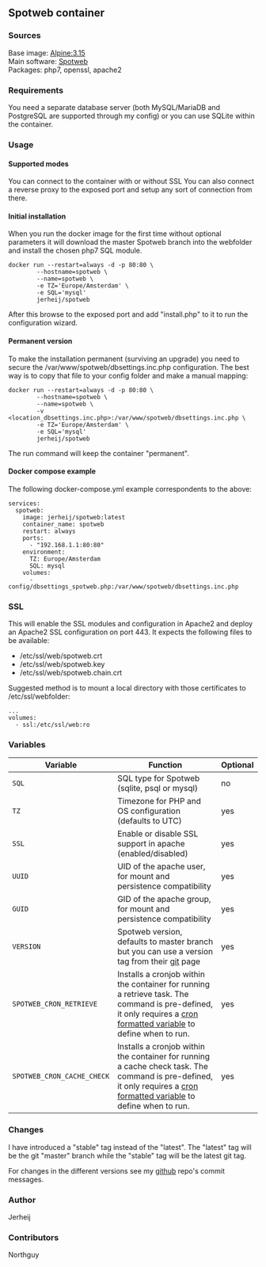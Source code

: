 ## Spotweb container

### Sources
Base image: [Alpine:3.15](https://hub.docker.com/_/alpine/)  
Main software: [Spotweb](https://github.com/spotweb/spotweb)  
Packages: php7, openssl, apache2


### Requirements
You need a separate database server (both MySQL/MariaDB and PostgreSQL are supported through my config) or you can use SQLite within the container.

### Usage

#### Supported modes
You can connect to the container with or without SSL You can also connect a reverse proxy to the exposed port and setup any sort of connection from there.

#### Initial installation
When you run the docker image for the first time without optional parameters it will download the master Spotweb branch into the webfolder and install the chosen php7 SQL module.
```
docker run --restart=always -d -p 80:80 \
		--hostname=spotweb \
		--name=spotweb \
		-e TZ='Europe/Amsterdam' \
		-e SQL='mysql'
		jerheij/spotweb
```
After this browse to the exposed port and add "install.php" to it to run the configuration wizard.

#### Permanent version
To make the installation permanent (surviving an upgrade) you need to secure the /var/www/spotweb/dbsettings.inc.php configuration. The best way is to copy that file to your config folder and make a manual mapping:

```
docker run --restart=always -d -p 80:80 \
		--hostname=spotweb \
		--name=spotweb \
		-v <location_dbsettings.inc.php>:/var/www/spotweb/dbsettings.inc.php \
		-e TZ='Europe/Amsterdam' \
		-e SQL='mysql'
		jerheij/spotweb
```
The run command will keep the container "permanent".

#### Docker compose example
The following docker-compose.yml example correspondents to the above:
```
services:
  spotweb:
    image: jerheij/spotweb:latest
    container_name: spotweb
    restart: always
    ports:
      - "192.168.1.1:80:80"
    environment:
      TZ: Europe/Amsterdam
      SQL: mysql
    volumes:
      - config/dbsettings_spotweb.php:/var/www/spotweb/dbsettings.inc.php
```
### SSL
This will enable the SSL modules and configuration in Apache2 and deploy an Apache2 SSL configuration on port 443. It expects the following files to be available:
- /etc/ssl/web/spotweb.crt
- /etc/ssl/web/spotweb.key
- /etc/ssl/web/spotweb.chain.crt

Suggested method is to mount a local directory with those certificates to /etc/ssl/webfolder:
```
...
volumes:
  - ssl:/etc/ssl/web:ro
```

### Variables
| Variable | Function | Optional |
| --- | --- | --- |
| `SQL`| SQL type for Spotweb (sqlite, psql or mysql) | no |
| `TZ` | Timezone for PHP and OS configuration (defaults to UTC) | yes |
| `SSL`| Enable or disable SSL support in apache (enabled/disabled) | yes|
|`UUID`| UID of the apache user, for mount and persistence compatibility | yes |
|`GUID`| GID of the apache group, for mount and persistence compatibility| yes |
|`VERSION`| Spotweb version, defaults to master branch but you can use a version tag from their [git](https://github.com/spotweb/spotweb) page | yes |
|`SPOTWEB_CRON_RETRIEVE`| Installs a cronjob within the container for running a retrieve task. The command is pre-defined, it only requires a [cron formatted variable](https://codebeautify.org/crontab-format) to define when to run. | yes |
|`SPOTWEB_CRON_CACHE_CHECK`| Installs a cronjob within the container for running a cache check task. The command is pre-defined, it only requires a [cron formatted variable](https://codebeautify.org/crontab-format) to define when to run. | yes |

### Changes
I have introduced a "stable" tag instead of the "latest". The "latest" tag will be the git "master" branch while the "stable" tag will be the latest git tag.

For changes in the different versions see my [github](https://github.com/jerheij/docker-spotweb) repo's commit messages.

### Author
Jerheij

### Contributors
Northguy